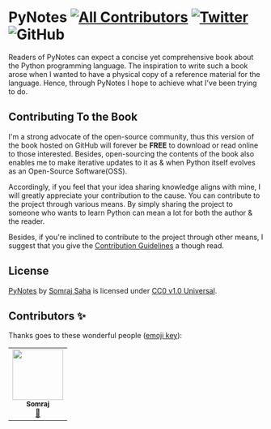 # PyNotes [![All Contributors](https://img.shields.io/badge/All_Contributors-1-orange.svg?style=flat-square)](#contributors-) [![Twitter](https://img.shields.io/twitter/url?color=Blue&label=Follow%20Me&logo=twitter&style=social&url=https%3A%2F%2Ftwitter.com%2FJarmosan)](https://twitter.com/intent/tweet?text=Wow:&url=https%3A%2F%2Fgithub.com%2FJarmos-san%2FPyNotes) ![GitHub](https://img.shields.io/github/license/Jarmos-san/pynotes?color=Blue&label=License&style=flat-square)

Readers of PyNotes can expect a concise yet comprehensive book about the Python programming language. The inspiration to write such a book arose when I wanted to have a physical copy of a reference material for the language. Hence, through PyNotes I hope to achieve what I've been trying to do.

## Contributing To the Book

I'm a strong advocate of the open-source community, thus this version of the book hosted on GitHub will forever be **FREE** to download or read online to those interested. Besides, open-sourcing the contents of the book also enables me to make iterative updates to it as & when Python itself evolves as an Open-Source Software(OSS).

Accordingly, if you feel that your idea sharing knowledge aligns with mine, I will greatly appreciate your contribution to the cause. You can contribute to the project through various means. By simply sharing the project to someone who wants to learn Python can mean a lot for both the author & the reader.

Besides, if you're inclined to contribute to the project through other means, I suggest that you give the [Contribution Guidelines](https://github.com/Jarmos-san/pynotes/blob/master/CODE_OF_CONDUCT.md) a though read.

## License

 [PyNotes](https://github.com/Jarmos-san/PyNotes) by [Somraj Saha](https://github.com/Jarmos-san) is licensed under [CC0 v1.0 Universal](https://github.com/Jarmos-san/PyNotes/blob/master/LICENSE).

## Contributors ✨

Thanks goes to these wonderful people ([emoji key](https://allcontributors.org/docs/en/emoji-key)):

<!-- ALL-CONTRIBUTORS-LIST:START - Do not remove or modify this section -->
<!-- prettier-ignore-start -->
<!-- markdownlint-disable -->
<table>
  <tr>
    <td align="center"><a href="https://about.me/jarmos"><img src="https://avatars3.githubusercontent.com/u/31373860?v=4" width="100px;" alt=""/><br /><sub><b>Somraj</b></sub></a><br /><a href="#maintenance-Jarmos-san" title="Maintenance">🚧</a></td>
  </tr>
</table>

<!-- markdownlint-enable -->
<!-- prettier-ignore-end -->
<!-- ALL-CONTRIBUTORS-LIST:END -->
